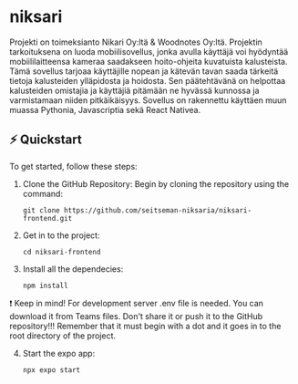 # niksari
Projekti on toimeksianto Nikari Oy:ltä & Woodnotes Oy:ltä. 
Projektin tarkoituksena on luoda mobiilisovellus, jonka avulla käyttäjä voi hyödyntää mobiililaitteensa kameraa saadakseen hoito-ohjeita kuvatuista kalusteista. Tämä sovellus tarjoaa käyttäjille nopean ja kätevän tavan saada tärkeitä tietoja kalusteiden ylläpidosta ja hoidosta. Sen päätehtävänä on helpottaa kalusteiden omistajia ja käyttäjiä pitämään ne hyvässä kunnossa ja varmistamaan niiden pitkäikäisyys.
Sovellus on rakennettu käyttäen muun muassa Pythonia, Javascriptia sekä React Nativea.

## ⚡️ Quickstart

To get started, follow these steps:

1. Clone the GitHub Repository: Begin by cloning the repository using the command:
   ```
   git clone https://github.com/seitseman-niksaria/niksari-frontend.git
   ```
2. Get in to the project:
   ```
   cd niksari-frontend
   ```
3. Install all the dependecies:
   ```
   npm install
   ```
   
:exclamation: Keep in mind!
For development server .env file is needed. You can download it from Teams files. Don't share it or push it to the GitHub repository!!!
Remember that it must begin with a dot and it goes in to the root directory of the project.

 
4. Start the expo app:
   ```
   npx expo start
   ```

